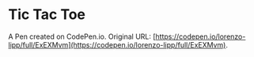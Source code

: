 # Tic Tac Toe

A Pen created on CodePen.io. Original URL: [https://codepen.io/lorenzo-lipp/full/ExEXMvm](https://codepen.io/lorenzo-lipp/full/ExEXMvm).

